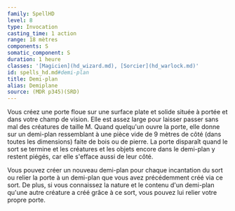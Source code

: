 ```yaml
---
family: SpellHD
level: 8
type: Invocation
casting_time: 1 action
range: 18 mètres
components: S
somatic_component: S
duration: 1 heure
classes: '[Magicien](hd_wizard.md), [Sorcier](hd_warlock.md)'
id: spells_hd.md#demi-plan
title: Demi-plan
alias: Demiplane
source: (MDR p345)(SRD)
---
```


Vous créez une porte floue sur une surface plate et solide située à portée et dans votre champ de vision. Elle est assez large pour laisser passer sans mal des créatures de taille M. Quand quelqu'un ouvre la porte, elle donne sur un demi-plan ressemblant à une pièce vide de 9 mètres de côté (dans toutes les dimensions) faite de bois ou de pierre. La porte disparaît quand le sort se termine et les créatures et les objets encore dans le demi-plan y restent piégés, car elle s'efface aussi de leur côté.

Vous pouvez créer un nouveau demi-plan pour chaque incantation du sort ou relier la porte à un demi-plan que vous avez précédemment créé via ce sort. De plus, si vous connaissez la nature et le contenu d'un demi-plan qu'une autre créature a créé grâce à ce sort, vous pouvez lui relier votre propre porte.

